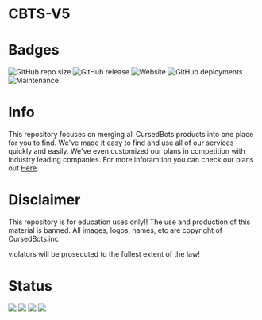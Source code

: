 # CBTS-V5

# Badges
<img alt="GitHub repo size" src="https://img.shields.io/github/repo-size/PixelatedPurple/CBTS-V5"> <img alt="GitHub release" src="https://img.shields.io/github/v/release/PixelatedPurple/CBTS-V5?include_prereleases"> <img alt="Website" src="https://img.shields.io/website?down_color=Red&down_message=Offline&label=CursedBots&style=plastic&up_color=Green&up_message=Online&url=https%3A%2F%2Fcursedbots.xyz"> <img alt="GitHub deployments" src="https://img.shields.io/github/deployments/PixelatedPurple/CBTS-V5/Production?label=Build"> <img alt="Maintenance" src="https://img.shields.io/maintenance/yes/2023?label=Maintenance%20Status"> <a src="https://img.shields.io/badge/CBTS-V5-Hardenize%20%7C%20Verified-gold" alt="Hardenize">

# Info 

This repository focuses on merging all CursedBots products into one place for you to find. We've made it easy to find and use all of our services quickly and easily. We've even customized our plans in competition with industry leading companies. For more inforamtion you can check our plans out <a href="https://cursedbots.xyz/plans/index.html">Here</a>. <br>
  
  
  # Disclaimer
  
  This repository is for education uses only!! The use and production of this material is banned. All images, logos, names, etc are copyright of CursedBots.inc 

  violators will be prosecuted to the fullest extent of the law!
  
  # Status 
  
  <img src="https://img.shields.io/badge/Uptime-Online-brightgreen"/>
  <img src="https://img.shields.io/badge/Maintenance%20Mode-DISABLED-red"/>
  <img src="https://img.shields.io/badge/Production-DEPLOYED-blue"/>
  <img src="https://img.shields.io/badge/CursedBots-V--5-gold"/>
